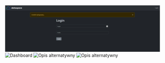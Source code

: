 ![Logout](./0.PNG)
![Dashboard](./images/zrzut_ekranu.png)
![Opis alternatywny](./images/zrzut_ekranu.png)
![Opis alternatywny](./images/zrzut_ekranu.png)
